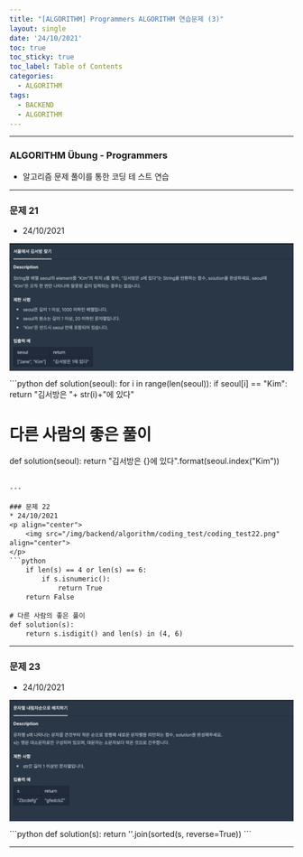 ```yaml
---
title: "[ALGORITHM] Programmers ALGORITHM 연습문제 (3)"
layout: single
date: '24/10/2021'
toc: true
toc_sticky: true
toc_label: Table of Contents
categories:
  - ALGORITHM
tags:
  - BACKEND
  - ALGORITHM
---
```


---
### ALGORITHM Übung - Programmers
* 알고리즘 문제 풀이를 통한 코딩 테 스트 연습

---

### 문제 21
* 24/10/2021
<p align="center">
    <img src="/img/backend/algorithm/coding_test/coding_test21.png" align="center">
</p>
```python
def solution(seoul):
    for i in range(len(seoul)):
        if seoul[i] == "Kim":
            return "김서방은 "+ str(i)+"에 있다"

# 다른 사람의 좋은 풀이
def solution(seoul):
    return "김서방은 {}에 있다".format(seoul.index("Kim"))
```

---

### 문제 22
* 24/10/2021
<p align="center">
    <img src="/img/backend/algorithm/coding_test/coding_test22.png" align="center">
</p>
```python
    if len(s) == 4 or len(s) == 6:
        if s.isnumeric():
            return True
    return False

# 다른 사람의 좋은 풀이
def solution(s):
    return s.isdigit() and len(s) in (4, 6)
```

---

### 문제 23
* 24/10/2021
<p align="center">
    <img src="/img/backend/algorithm/coding_test/coding_test23.png" align="center">
</p>
```python
def solution(s):
    return ''.join(sorted(s, reverse=True))
```

---